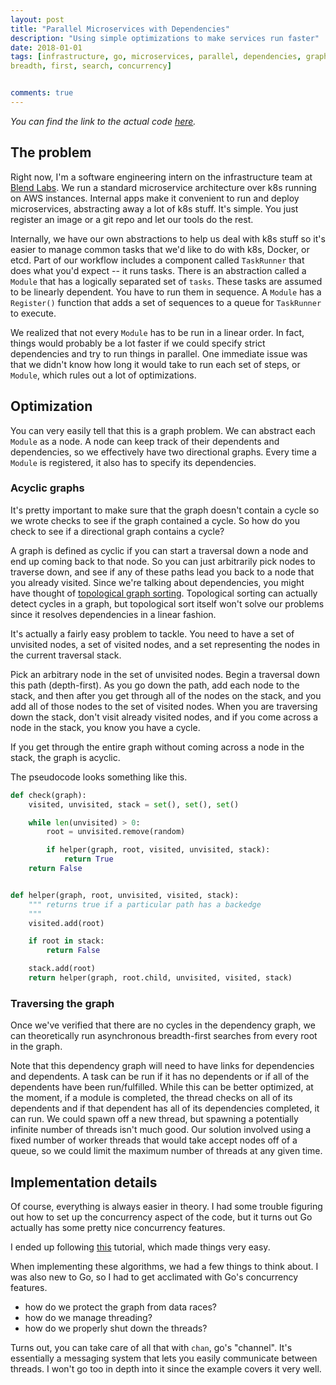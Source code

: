 ```yaml
---
layout: post
title: "Parallel Microservices with Dependencies"
description: "Using simple optimizations to make services run faster"
date: 2018-01-01
tags: [infrastructure, go, microservices, parallel, dependencies, graphs, bfs,
breadth, first, search, concurrency]


comments: true
---
```


_You can find the link to the actual code [here](https://github.com/blendlabs/go-taskrunner)._

## The problem

Right now, I'm a software engineering intern on the infrastructure team at
[Blend Labs](https://blend.com).
We run a standard microservice architecture over k8s running on AWS
instances. Internal apps make it convenient to run and deploy
microservices, abstracting away a lot of k8s stuff. It's simple. You just
register an image or a git repo and let our tools do the rest.

Internally, we have our own abstractions to help us deal with k8s stuff so
it's easier to manage common tasks that we'd like to do with k8s, Docker,
or etcd. Part of our workflow includes a component called `TaskRunner` that
does what you'd expect -- it runs tasks. There is an abstraction called a
`Module` that has a logically separated set of `tasks`. These tasks are assumed
to be linearly dependent. You have to run them in sequence. A `Module` has
a `Register()` function that adds a set of sequences to a queue for
`TaskRunner` to execute.

We realized that not every `Module` has to be run in a linear order. In fact,
things would probably be a lot faster if we could specify strict dependencies
and try to run things in parallel. One immediate issue was that we didn't
know how long it would take to run each set of steps, or `Module`, which rules
out a lot of optimizations.

## Optimization

You can very easily tell that this is a graph problem. We can abstract each
`Module` as a node. A node can keep track of their dependents and dependencies,
so we effectively have two directional graphs. Every time a `Module` is
registered, it also has to specify its dependencies.

### Acyclic graphs

It's pretty important to make sure that the graph doesn't contain a cycle
so we wrote checks to see if the graph contained a cycle. So how do you
check to see if a directional graph contains a cycle?

A graph is defined as cyclic if you can start a traversal down a node and
end up coming back to that node. So you can just arbitrarily pick nodes
to traverse down, and see if any of these paths lead you back to a node
that you already visited. Since we're talking about dependencies, you
might have thought of [topological graph sorting](https://en.wikipedia.org/wiki/Topological_group).
Topological sorting can actually detect cycles in a graph, but
topological sort itself won't solve our problems since it resolves
dependencies in a linear fashion.

It's actually a fairly easy problem to tackle. You need to have a set of
unvisited nodes, a set of visited nodes, and a set representing the
nodes in the current traversal stack.

Pick an arbitrary node in the set of unvisited nodes. Begin a traversal
down this path (depth-first). As you go down the path, add each node to
the stack, and then after you get through all of the nodes on the stack,
and you add all of those nodes to the set of visited nodes. When you are
traversing down the stack, don't visit already visited nodes, and if you
come across a node in the stack, you know you have a cycle.

If you get through the entire graph without coming across a node in the
stack, the graph is acyclic.

The pseudocode looks something like this.

```python
def check(graph):
    visited, unvisited, stack = set(), set(), set()

    while len(unvisited) > 0:
        root = unvisited.remove(random)

        if helper(graph, root, visited, unvisited, stack):
            return True
    return False


def helper(graph, root, unvisited, visited, stack):
    """ returns true if a particular path has a backedge
    """
    visited.add(root)

    if root in stack:
        return False

    stack.add(root)
    return helper(graph, root.child, unvisited, visited, stack)
```

### Traversing the graph

Once we've verified that there are no cycles in the dependency graph,
we can theoretically run asynchronous breadth-first searches from
every root in the graph.

Note that this dependency graph will need to have links for dependencies
and dependents. A task can be run if it has no dependents or if all of
the dependents have been run/fulfilled. While this can be better optimized,
at the moment, if a module is completed, the thread checks on all of its
dependents and if that dependent has all of its dependencies completed, it can
run. We could spawn off a new thread, but spawning a potentially infinite
number of threads isn't much good. Our solution involved using a fixed
number of worker threads that would take accept nodes off of a queue,
so we could limit the maximum number of threads at any given time.

## Implementation details

Of course, everything is always easier in theory. I had some trouble figuring
out how to set up the concurrency aspect of the code, but it turns out Go
actually has some pretty nice concurrency features.

I ended up following [this](https://gobyexample.com/worker-pools)
tutorial, which made things very easy.

When implementing these algorithms, we had a few things to think about. I was
also new to Go, so I had to get acclimated with Go's concurrency features.

- how do we protect the graph from data races?
- how do we manage threading?
- how do we properly shut down the threads?

Turns out, you can take care of all that with `chan`, go's "channel". It's
essentially a messaging system that lets you easily communicate between
threads. I won't go too in depth into it since the example covers it very
well.
